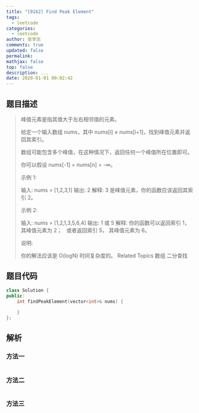 ```yaml
---
title: "[0162] Find Peak Element"
tags:
  - leetcode
categories:
  - leetcode
author: 张学志
comments: true
updated: false
permalink:
mathjax: false
top: false
description: ...
date: 2020-01-01 00:02:42
---
```


## 题目描述

> 峰值元素是指其值大于左右相邻值的元素。 
> 
> 给定一个输入数组 nums，其中 nums[i] ≠ nums[i+1]，找到峰值元素并返回其索引。 
> 
> 数组可能包含多个峰值，在这种情况下，返回任何一个峰值所在位置即可。 
> 
> 你可以假设 nums[-1] = nums[n] = -∞。 
> 
> 示例 1: 
> 
> 输入: nums = [1,2,3,1]
> 输出: 2
> 解释: 3 是峰值元素，你的函数应该返回其索引 2。 
> 
> 示例 2: 
> 
> 输入: nums = [1,2,1,3,5,6,4]
> 输出: 1 或 5 
> 解释: 你的函数可以返回索引 1，其峰值元素为 2；
>      或者返回索引 5， 其峰值元素为 6。
> 
> 
> 说明: 
> 
> 你的解法应该是 O(logN) 时间复杂度的。 
> Related Topics 数组 二分查找

## 题目代码

```cpp
class Solution {
public:
    int findPeakElement(vector<int>& nums) {
        
    }
};
```

## 解析

### 方法一

```cpp

```

### 方法二

```cpp

```

### 方法三

```cpp

```

